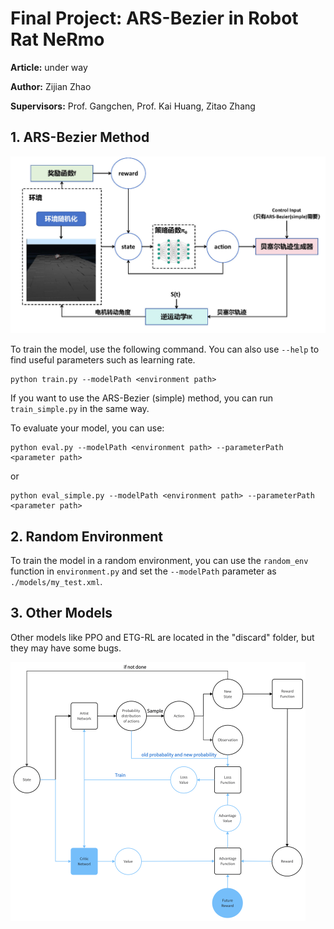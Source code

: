 # Final Project: ARS-Bezier in Robot Rat NeRmo

**Article:** under way

**Author:** Zijian Zhao

**Supervisors:** Prof. Gangchen, Prof. Kai Huang, Zitao Zhang



## 1. ARS-Bezier Method

![](./img/main.jpg)

To train the model, use the following command. You can also use `--help` to find useful parameters such as learning rate.

```shell
python train.py --modelPath <environment path>
```

If you want to use the ARS-Bezier (simple) method, you can run `train_simple.py` in the same way.



To evaluate your model, you can use:

```shell
python eval.py --modelPath <environment path> --parameterPath <parameter path>
```

or

```shell
python eval_simple.py --modelPath <environment path> --parameterPath <parameter path>
```



## 2. Random Environment

To train the model in a random environment, you can use the `random_env` function in `environment.py` and set the `--modelPath` parameter as `./models/my_test.xml`.



## 3. Other Models

Other models like PPO and ETG-RL are located in the "discard" folder, but they may have some bugs.

![](./img/PPO.png)
